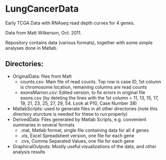 # LungCancerData
Early TCGA Data with RNAseq read depth curves for 4 genes. 

Data from Matt Wilkerson, Oct. 2011. 

Repository contains data (various formats), together with some simple analyses done in Matlab.

## Directories:
* OriginalData:  files from Matt
  * counts.csv:  Main file of read counts. Top row is case ID, 1st column is chromosome location, remaining columns are read counts
  * exonsMarron.csv:  Edited version, to fix errors in original file exons.csv  (by deleting the lines with the 1st column = 11, 13, 15, 17, 19, 21, 23, 25, 27, 29, 54.  Look at P10, Case Number 38)
* MatlabScripts:  used to generate files in all other directories (note this directory sturcture is needed for these to run properly)
* DerivedData:  Files generated by Matlab Scripts, e.g. convenient summaries in several formats
  * .mat, Matlab format, single file containing data for all 4 genes
  * .xls, Excel Spreadsheet version, one file for each gene
  * .cvs, Comma Separated Values, one file for each gene
* GraphicalOutputs:  Mostly useful visualizations of the data, and other analysis results


